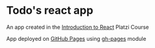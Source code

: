 # Todo's react app

An app created in the [Introduction to React](https://platzi.com/cursos/react/) Platzi Course

App deployed on [GitHub Pages](https://jho3r.github.io/WebDevelopment_TodosReact/) using [gh-pages](https://www.npmjs.com/package/gh-pages) module